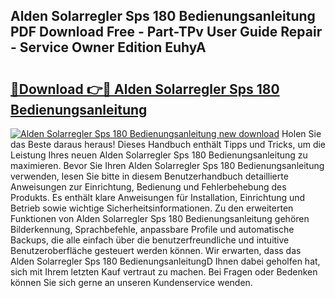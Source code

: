 ## Alden Solarregler Sps 180 Bedienungsanleitung PDF Download Free - Part-TPv User Guide Repair - Service Owner Edition EuhyA

# <h2><a href="http://df1666.blite.top/?on=Alden+Solarregler+Sps+180+Bedienungsanleitung">🔗Download 👉🔴 Alden Solarregler Sps 180 Bedienungsanleitung</a></h2>

[![Alden Solarregler Sps 180 Bedienungsanleitung new download](https://i.imgur.com/lujVjoI.png)](http://df1666.blite.top/?on=Alden+Solarregler+Sps+180+Bedienungsanleitung)
Holen Sie das Beste daraus heraus! Dieses Handbuch enthält Tipps und Tricks, um die Leistung Ihres neuen Alden Solarregler Sps 180 Bedienungsanleitung zu maximieren. Bevor Sie Ihren Alden Solarregler Sps 180 Bedienungsanleitung verwenden, lesen Sie bitte in diesem Benutzerhandbuch detaillierte Anweisungen zur Einrichtung, Bedienung und Fehlerbehebung des Produkts. Es enthält klare Anweisungen für Installation, Einrichtung und Betrieb sowie wichtige Sicherheitsinformationen. Zu den erweiterten Funktionen von Alden Solarregler Sps 180 Bedienungsanleitung gehören Bilderkennung, Sprachbefehle, anpassbare Profile und automatische Backups, die alle einfach über die benutzerfreundliche und intuitive Benutzeroberfläche gesteuert werden können. Wir erwarten, dass das Alden Solarregler Sps 180 BedienungsanleitungD Ihnen dabei geholfen hat, sich mit Ihrem letzten Kauf vertraut zu machen. Bei Fragen oder Bedenken können Sie sich gerne an unseren Kundenservice wenden.
